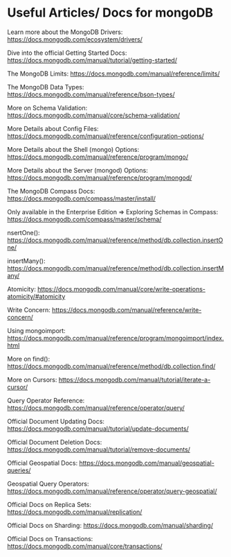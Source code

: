 
# Useful Articles/ Docs for mongoDB

Learn more about the MongoDB Drivers: https://docs.mongodb.com/ecosystem/drivers/

Dive into the official Getting Started Docs: https://docs.mongodb.com/manual/tutorial/getting-started/

The MongoDB Limits: https://docs.mongodb.com/manual/reference/limits/

The MongoDB Data Types: https://docs.mongodb.com/manual/reference/bson-types/

More on Schema Validation: https://docs.mongodb.com/manual/core/schema-validation/

More Details about Config Files: https://docs.mongodb.com/manual/reference/configuration-options/

More Details about the Shell (mongo) Options: https://docs.mongodb.com/manual/reference/program/mongo/

More Details about the Server (mongod) Options: https://docs.mongodb.com/manual/reference/program/mongod/

The MongoDB Compass Docs: https://docs.mongodb.com/compass/master/install/

Only available in the Enterprise Edition => Exploring Schemas in Compass: https://docs.mongodb.com/compass/master/schema/

nsertOne(): https://docs.mongodb.com/manual/reference/method/db.collection.insertOne/

insertMany(): https://docs.mongodb.com/manual/reference/method/db.collection.insertMany/

Atomicity: https://docs.mongodb.com/manual/core/write-operations-atomicity/#atomicity

Write Concern: https://docs.mongodb.com/manual/reference/write-concern/

Using mongoimport: https://docs.mongodb.com/manual/reference/program/mongoimport/index.html

More on find(): https://docs.mongodb.com/manual/reference/method/db.collection.find/

More on Cursors: https://docs.mongodb.com/manual/tutorial/iterate-a-cursor/

Query Operator Reference: https://docs.mongodb.com/manual/reference/operator/query/

Official Document Updating Docs: https://docs.mongodb.com/manual/tutorial/update-documents/

Official Document Deletion Docs: https://docs.mongodb.com/manual/tutorial/remove-documents/

Official Geospatial Docs: https://docs.mongodb.com/manual/geospatial-queries/

Geospatial Query Operators: https://docs.mongodb.com/manual/reference/operator/query-geospatial/

Official Docs on Replica Sets: https://docs.mongodb.com/manual/replication/

Official Docs on Sharding: https://docs.mongodb.com/manual/sharding/

Official Docs on Transactions: https://docs.mongodb.com/manual/core/transactions/
